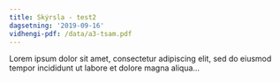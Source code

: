 ```yaml
---
title: Skýrsla - test2
dagsetning: '2019-09-16'
vidhengi-pdf: /data/a3-tsam.pdf
---
```

Lorem ipsum dolor sit amet, consectetur adipiscing elit, sed do eiusmod tempor incididunt ut labore et dolore magna aliqua…
